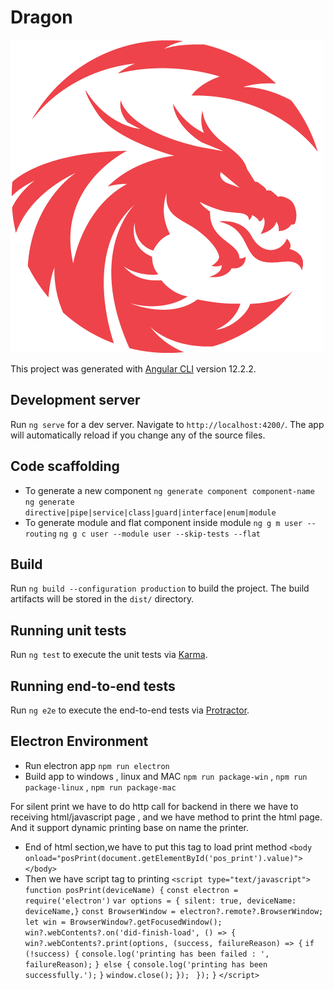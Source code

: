 # Dragon

![dragon](src/assets/img/dragon2.png)

This project was generated with [Angular CLI](https://github.com/angular/angular-cli) version 12.2.2.

## Development server

Run `ng serve` for a dev server. Navigate to `http://localhost:4200/`. The app will automatically reload if you change any of the source files.

## Code scaffolding

- To generate a new component
  `ng generate component component-name`
  `ng generate directive|pipe|service|class|guard|interface|enum|module`
- To generate module and flat component inside module
  `ng g m user --routing`
  `ng g c user --module user --skip-tests --flat`

## Build

Run `ng build --configuration production` to build the project. The build artifacts will be stored in the `dist/` directory.

## Running unit tests

Run `ng test` to execute the unit tests via [Karma](https://karma-runner.github.io).

## Running end-to-end tests

Run `ng e2e` to execute the end-to-end tests via [Protractor](http://www.protractortest.org/).

## Electron Environment

- Run electron app `npm run electron`
- Build app to windows , linux and MAC
  `npm run package-win` , `npm run package-linux` , `npm run package-mac`

For silent print we have to do http call for backend in there we have to receiving html/javascript page , and we have method to print the html page.
And it support dynamic printing base on name the printer.

- End of html section,we have to put this tag to load print method
  `<body onload="posPrint(document.getElementById('pos_print').value)"></body>`
- Then we have script tag to printing
  `<script type="text/javascript">`
  `function posPrint(deviceName) {`
  `const electron = require('electron')`
  `var options = { silent: true, deviceName: deviceName,}`
  `const BrowserWindow = electron?.remote?.BrowserWindow;`
  `let win = BrowserWindow?.getFocusedWindow();`
  `win?.webContents?.on('did-finish-load', () => {`
  ` win?.webContents?.print(options, (success, failureReason) => {`
  `if (!success) {`
  `console.log('printing has been failed : ', failureReason);`
  `} else {`
  `console.log('printing has been successfully.');`
  `}`
  `window.close();`
  `});`
  ` });`
  `}`
  `</script>`
